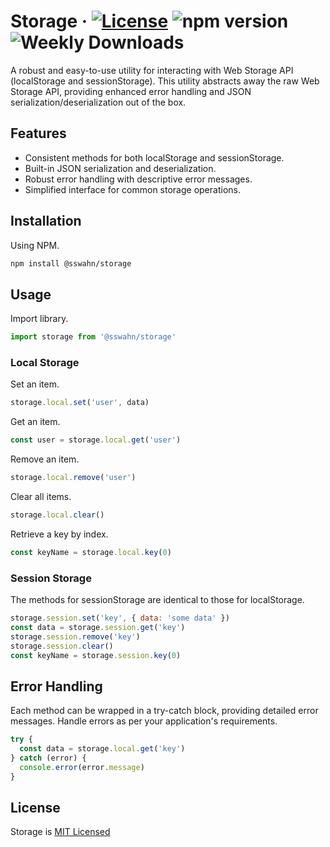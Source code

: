# Storage · [![License](https://img.shields.io/badge/License-MIT-blue.svg)](https://github.com/sswahn/storage/blob/main/LICENSE) ![npm version](https://img.shields.io/npm/v/@sswahn/storage) ![Weekly Downloads](https://img.shields.io/npm/dw/@sswahn/storage)
A robust and easy-to-use utility for interacting with Web Storage API (localStorage and sessionStorage). This utility abstracts away the raw Web Storage API, providing enhanced error handling and JSON serialization/deserialization out of the box.  

## Features
- Consistent methods for both localStorage and sessionStorage.
- Built-in JSON serialization and deserialization.
- Robust error handling with descriptive error messages.
- Simplified interface for common storage operations.  

## Installation
Using NPM.
```bash
npm install @sswahn/storage
```

## Usage  
Import library.  
```javascript
import storage from '@sswahn/storage'
```

### Local Storage  

Set an item.  
```javascript
storage.local.set('user', data)
```

Get an item.  
```javascript
const user = storage.local.get('user')
```

Remove an item.  
```javascript
storage.local.remove('user')
```

Clear all items.  
```javascript
storage.local.clear()
```

Retrieve a key by index.
```javascript
const keyName = storage.local.key(0)
```

### Session Storage  

The methods for sessionStorage are identical to those for localStorage.  
```javascript
storage.session.set('key', { data: 'some data' })
const data = storage.session.get('key')
storage.session.remove('key')
storage.session.clear()
const keyName = storage.session.key(0)
```

## Error Handling
Each method can be wrapped in a try-catch block, providing detailed error messages. Handle errors as per your application's requirements.
```javascript
try {
  const data = storage.local.get('key')
} catch (error) {
  console.error(error.message)
}
```

## License
Storage is [MIT Licensed](https://github.com/sswahn/storage/blob/main/LICENSE)
